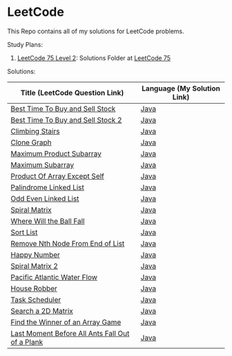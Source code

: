 # LeetCode

This Repo contains all of my solutions for LeetCode problems.

Study Plans:

1. [LeetCode 75 Level 2](https://leetcode.com/study-plan/leetcode-75/): Solutions Folder
   at [LeetCode 75](Java/LeetCode-Solutions/src/edu/harshil/solutions/LC75)

[//]: # ([Top Interview]&#40;https://leetcode.com/problem-list/top-interview-questions/&#41;)
Solutions:

| Title (LeetCode Question Link)                                                                                     | Language (My Solution Link)                                                                  |
|--------------------------------------------------------------------------------------------------------------------|----------------------------------------------------------------------------------------------|
| [Best Time To Buy and Sell Stock](https://leetcode.com/problems/best-time-to-buy-and-sell-stock/)                  | [Java](Java/LeetCode-Solutions/src/edu/harshil/solutions/BestTimetoBuyandSellStock.java)     |
| [Best Time To Buy and Sell Stock 2](https://leetcode.com/problems/best-time-to-buy-and-sell-stock-ii/description/) | [Java](Java/LeetCode-Solutions/src/edu/harshil/solutions/BestTimetoBuyandSellStock2.java)    |
| [Climbing Stairs](https://leetcode.com/problems/climbing-stairs/)                                                  | [Java](Java/LeetCode-Solutions/src/edu/harshil/solutions/ClimbingStairs.java)                |
| [Clone Graph](https://leetcode.com/problems/clone-graph/)                                                          | [Java](Java/LeetCode-Solutions/src/edu/harshil/solutions/CloneGraph.java)                    |
| [Maximum Product Subarray](https://leetcode.com/problems/maximum-product-subarray/)                                | [Java](Java/LeetCode-Solutions/src/edu/harshil/solutions/MaximumProductSubarray.java)        |
| [Maximum Subarray](https://leetcode.com/problems/maximum-subarray/description/)                                    | [Java](Java/LeetCode-Solutions/src/edu/harshil/solutions/MaximumSubarray.java)               |
| [Product Of Array Except Self](https://leetcode.com/problems/product-of-array-except-self/)                        | [Java](Java/LeetCode-Solutions/src/edu/harshil/solutions/ProductofArrayExceptSelf.java)      |
| [Palindrome Linked List](https://leetcode.com/problems/palindrome-linked-list)                                     | [Java](Java/LeetCode-Solutions/src/edu/harshil/solutions/LC75/IsPalindromeLinkedList.java)   |
| [Odd Even Linked List](https://leetcode.com/problems/odd-even-linked-list/)                                        | [Java](Java/LeetCode-Solutions/src/edu/harshil/solutions/LC75/OddEvenLinkedList.java)        |
| [Spiral Matrix](https://leetcode.com/problems/spiral-matrix)                                                       | [Java](Java/LeetCode-Solutions/src/edu/harshil/solutions/LC75/SpiralMatrix.java)             |                                                                                  |                                     |
| [Where Will the Ball Fall](https://leetcode.com/problems/where-will-the-ball-fall/description/)                    | [Java](Java/LeetCode-Solutions/src/edu/harshil/solutions/LC75/WhereBallFall.java)            |
| [Sort List](https://leetcode.com/problems/sort-list)                                                               | [Java](Java/LeetCode-Solutions/src/edu/harshil/solutions/LC75/SortList.java)                 |
| [Remove Nth Node From End of List](https://leetcode.com/problems/remove-nth-node-from-end-of-list/description/)    | [Java](Java/LeetCode-Solutions/src/edu/harshil/solutions/LC75/RemoveNNodeEndList.java)       |
| [Happy Number](https://leetcode.com/problems/happy-number)                                                         | [Java](Java/LeetCode-Solutions/src/edu/harshil/solutions/LC75/HappyNumber.java)              |
| [Spiral Matrix 2](https://leetcode.com/problems/spiral-matrix-ii/description/)                                     | [Java](Java/LeetCode-Solutions/src/edu/harshil/solutions/SpiralMatrix2.java)                 |
| [Pacific Atlantic Water Flow](https://leetcode.com/problems/pacific-atlantic-water-flow/description/)              | [Java](Java/LeetCode-Solutions/src/edu/harshil/solutions/LC75/PacificAtlanticWaterFlow.java) |
| [House Robber](https://leetcode.com/problems/house-robber/description)                                             | [Java](Java/LeetCode-Solutions/src/edu/harshil/solutions/LC75/HouseRobber.java)              |
| [Task Scheduler](https://leetcode.com/problems/task-scheduler/description/)                                        | [Java](Java/LeetCode-Solutions/src/edu/harshil/solutions/LC75/TaskScheduler.java)            |
| [Search a 2D Matrix](https://leetcode.com/problems/search-a-2d-matrix/description/)                                | [Java](Java/LeetCode-Solutions/src/edu/harshil/solutions/LC75/Search2DMatrix.java)           |
| [Find the Winner of an Array Game](https://leetcode.com/problems/find-the-winner-of-an-array-game/description/)    | [Java](Java/LeetCode-Solutions/src/edu/harshil/solutions/FindWinnerOfArrayGame.java)         |
 |[Last Moment Before All Ants Fall Out of a Plank](https://leetcode.com/problems/last-moment-before-all-ants-fall-out-of-a-plank/) | [Java](Java/LeetCode-Solutions/src/edu/harshil/solutions/MomentBeforeAntsFallPlank.java)     |